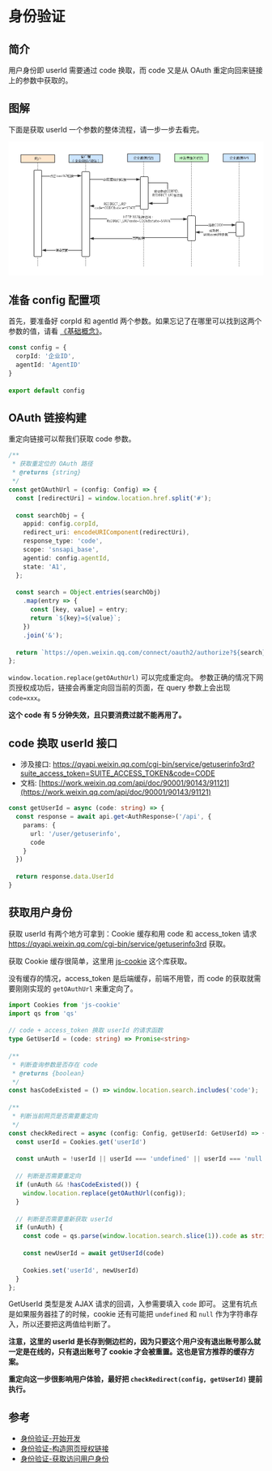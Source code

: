 # 身份验证

## 简介

用户身份即 userId 需要通过 code 换取，而 code 又是从 OAuth 重定向回来链接上的参数中获取的。

## 图解

下面是获取 userId 一个参数的整体流程，请一步一步去看完。

![](./images/oauth.png)

## 准备 config 配置项

首先，要准备好 corpId 和 agentId 两个参数。如果忘记了在哪里可以找到这两个参数的值，请看 [《基础概念》](/guide/concept)。

```ts
const config = {
  corpId: '企业ID',
  agentId: 'AgentID'
}

export default config
```

## OAuth 链接构建

重定向链接可以帮我们获取 code 参数。

```ts
/**
 * 获取重定位的 OAuth 路径
 * @returns {string}
 */
const getOAuthUrl = (config: Config) => {
  const [redirectUri] = window.location.href.split('#');

  const searchObj = {
    appid: config.corpId,
    redirect_uri: encodeURIComponent(redirectUri),
    response_type: 'code',
    scope: 'snsapi_base',
    agentid: config.agentId,
    state: 'A1',
  };

  const search = Object.entries(searchObj)
    .map(entry => {
      const [key, value] = entry;
      return `${key}=${value}`;
    })
    .join('&');

  return `https://open.weixin.qq.com/connect/oauth2/authorize?${search}#wechat_redirect`;
};
```

`window.location.replace(getOAuthUrl)` 可以完成重定向。
参数正确的情况下网页授权成功后，链接会再重定向回当前的页面，在 query 参数上会出现 `code=xxx`。

**这个 code 有 5 分钟失效，且只要消费过就不能再用了。**

## code 换取 userId 接口

* 涉及接口: https://qyapi.weixin.qq.com/cgi-bin/service/getuserinfo3rd?suite_access_token=SUITE_ACCESS_TOKEN&code=CODE
* 文档: [https://work.weixin.qq.com/api/doc/90001/90143/91121](https://work.weixin.qq.com/api/doc/90001/90143/91121)

```ts
const getUserId = async (code: string) => {
  const response = await api.get<AuthResponse>('/api', {
    params: {
      url: '/user/getuserinfo',
      code
    }
  })

  return response.data.UserId
}
```

## 获取用户身份

获取 userId 有两个地方可拿到：Cookie 缓存和用 code 和 access_token 请求 https://qyapi.weixin.qq.com/cgi-bin/service/getuserinfo3rd 获取。

获取 Cookie 缓存很简单，这里用 [js-cookie](https://www.npmjs.com/package/js-cookie) 这个库获取。

没有缓存的情况，access_token 是后端缓存，前端不用管，而 code 的获取就需要刚刚实现的 `getOAuthUrl` 来重定向了。

```ts
import Cookies from 'js-cookie'
import qs from 'qs'

// code + access_token 换取 userId 的请求函数
type GetUserId = (code: string) => Promise<string>

/**
 * 判断查询参数是否存在 code
 * @returns {boolean}
 */
const hasCodeExisted = () => window.location.search.includes('code');

/**
 * 判断当前网页是否需要重定向
 */
const checkRedirect = async (config: Config, getUserId: GetUserId) => {
  const userId = Cookies.get('userId')

  const unAuth = !userId || userId === 'undefined' || userId === 'null'

  // 判断是否需要重定向
  if (unAuth && !hasCodeExisted()) {
    window.location.replace(getOAuthUrl(config));
  }

  // 判断是否需要重新获取 userId
  if (unAuth) {
    const code = qs.parse(window.location.search.slice(1)).code as string

    const newUserId = await getUserId(code)

    Cookies.set('userId', newUserId)
  }
};
```

GetUserId 类型是发 AJAX 请求的回调，入参需要填入 `code` 即可。
这里有坑点是如果服务器挂了的时候，cookie 还有可能把 `undefined` 和 `null` 作为字符串存入，所以还要把这两值给判断了。

**注意，这里的 userId 是长存到侧边栏的，因为只要这个用户没有退出账号那么就一定是在线的，只有退出账号了 cookie 才会被重置。这也是官方推荐的缓存方案。**

**重定向这一步很影响用户体验，最好把 `checkRedirect(config, getUserId)` 提前执行。**

## 参考

* [身份验证-开始开发](https://work.weixin.qq.com/api/doc/90001/90143/91118)
* [身份验证-构造网页授权链接](https://work.weixin.qq.com/api/doc/90001/90143/91120)
* [身份验证-获取访问用户身份](https://work.weixin.qq.com/api/doc/90001/90143/91121)
